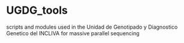UGDG_tools
==========

scripts and modules used in the Unidad de Genotipado y Diagnostico Genetico del INCLIVA for massive parallel sequencing
